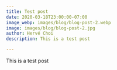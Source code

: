 ```yaml
---
title: Test post
date: 2020-03-18T23:00:00-07:00
image_webp: images/blog/blog-post-2.webp
image: images/blog/blog-post-2.jpg
author: Hervé Choi
description: This is a test post

---
```

This is a test post